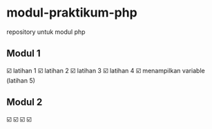 # modul-praktikum-php
repository untuk modul php

## Modul 1
☑️ latihan 1
☑️ latihan 2
☑️ latihan 3
☑️ latihan 4
☑️ menampilkan variable (latihan 5)

## Modul 2
☑️
☑️
☑️
☑️

